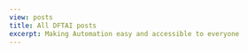 ```yaml
---
view: posts
title: All DFTAI posts
excerpt: Making Automation easy and accessible to everyone
---
```

